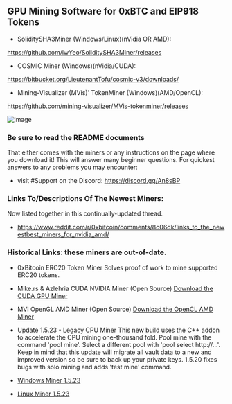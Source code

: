 ## GPU Mining Software for 0xBTC and EIP918 Tokens 

* SoliditySHA3Miner (Windows/Linux)(nVidia OR AMD):

https://github.com/lwYeo/SoliditySHA3Miner/releases


* COSMIC Miner (Windows)(nVidia/CUDA): 

 https://bitbucket.org/LieutenantTofu/cosmic-v3/downloads/
 

* Mining-Visualizer (MVis)' TokenMiner (Windows)(AMD/OpenCL): 

https://github.com/mining-visualizer/MVis-tokenminer/releases


![image](https://i.imgur.com/SbUAuoa.gif)


### Be sure to read the README documents
That either comes with the miners or any instructions on the page where you download it! This will answer many beginner questions. For quickest answers to any problems you may encounter:
* visit #Support on the Discord: https://discord.gg/An8sBP

### Links To/Descriptions Of The Newest Miners:
Now listed together in this continually-updated thread.
* https://www.reddit.com/r/0xbitcoin/comments/8o06dk/links_to_the_newestbest_miners_for_nvidia_amd/





### Historical Links: these miners are out-of-date.

* 0xBitcoin ERC20 Token Miner
Solves proof of work to mine supported ERC20 tokens.

* Mike.rs & Azlehria CUDA NVIDIA Miner (Open Source)
[Download the CUDA GPU Miner](https://github.com/azlehria/0xbitcoin-gpuminer/releases)

* MVI OpenGL AMD Miner (Open Source)
[Download the OpenCL AMD Miner](https://github.com/mining-visualizer/MVis-tokenminer/releases)

* Update 1.5.23 - Legacy CPU Miner
This new build uses the C++ addon to accelerate the CPU mining one-thousand fold.  Pool mine with the command 'pool mine'.  Select a different pool with 'pool select http://...'.  Keep in mind that this update will migrate all vault data to a new and improved version so be sure to back up your private keys.  1.5.20 fixes bugs with solo mining and adds 'test mine' command.

* [Windows Miner 1.5.23](https://github.com/0xbitcoin/0xbitcoin-miner/raw/master/dist/miner-windows.zip)
* [Linux Miner 1.5.23](https://github.com/0xbitcoin/0xbitcoin-miner/raw/master/dist/miner-linux.zip)
